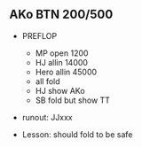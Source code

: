 ## AKo BTN 200/500
* PREFLOP
  * MP open 1200
  * HJ allin 14000
  * Hero allin 45000
  * all fold
  * HJ show AKo
  * SB fold but show TT
* runout: JJxxx

* Lesson: should fold to be safe

